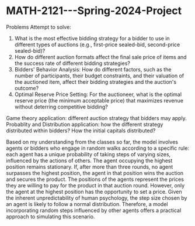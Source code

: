 # MATH-2121---Spring-2024-Project
Problems Attempt to solve:  
1. What is the most effective bidding strategy for  a bidder to use in different types of auctions (e.g., first-price  sealed-bid, second-price sealed-bid)?
2. How do different auction formats affect the final sale price of items  and the success rate of different bidding strategies?
3. Bidders' Behavior Analysis: How do different factors, such as the  number of participants, their budget constraints, and their valuation  of the auctioned item, affect their bidding strategies and the  auction's outcome?
4. Optimal Reserve Price Setting: For the auctioneer, what is the  optimal reserve price (the minimum acceptable price) that maximizes  revenue without deterring competitive bidding?

Game theory application: different auction strategy that bidders may apply.
Probablity and Distribution application: how the different strategy distributed within bidders?  How the initial capitals distributed?

Based on my understanding from the classes so far, the model involves agents or bidders who engage in random walks according to a specific rule: each agent has a unique probability of taking steps of varying sizes, influenced by the actions of others. The agent occupying the  highest position remains stationary. If, after more than three rounds, no agent surpasses the highest position, the agent in that position wins the  auction and secures the product. The positions of the agents represent  the prices they are willing to pay for the product in that auction round. However, only the agent at the highest position has the opportunity to set a price. Given the inherent unpredictability of human psychology, the step size chosen by an agent is likely to follow a normal distribution. Therefore, a model incorporating random steps influenced by other agents offers a practical approach to simulating this scenario.

